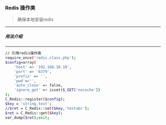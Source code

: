 ### Redis 操作类 ###

> 确保本地安装redis

-----------------------------
##### 用法介绍 #####
------------
```sh
// 引用redis操作类
require_once('redis.class.php');
$config=array(
    'host' => '192.168.10.10',
    'port' => '6379',
    'prefix' => '',
    'pwd'=>'',
    'auto_close' => false,
    'ignore_get' => isset($_GET['nocache'])
);
C_Redis::register($config);
$key = 'string.test';
//$ret = C_Redis::set($key,'testabc');
$ret = C_Redis::get($key);
var_dump($ret);exit;
```

